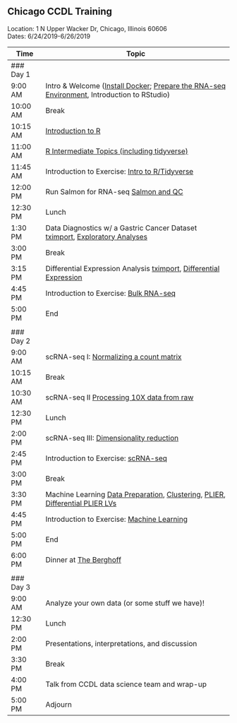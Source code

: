 ## Chicago CCDL Training

Location: 1 N Upper Wacker Dr, Chicago, Illinois 60606  
Dates: 6/24/2019-6/26/2019

| Time      | Topic                                          |
|-----------|------------------------------------------------|
| ### Day 1 |                                                |
| 9:00 AM   | Intro & Welcome ([Install Docker](https://github.com/AlexsLemonade/training-modules/blob/master/docker-install/README.md); [Prepare the RNA-seq Environment](https://github.com/AlexsLemonade/RNA-Seq-Exercises/blob/master/README.md), Introduction to RStudio)
| 10:00 AM  | Break                                            |
| 10:15 AM  | [Introduction to R](https://alexslemonade.github.io/training-modules/intro-to-R-tidyverse/01-intro_to_r.nb.html)                                |
| 11:00 AM  | [R Intermediate Topics (including tidyverse)](https://alexslemonade.github.io/training-modules/intro-to-R-tidyverse/02-intro_to_tidyverse.nb.html)      |
| 11:45 AM  | Introduction to Exercise: [Intro to R/Tidyverse](https://github.com/AlexsLemonade/training-modules/intro-to-R-tidyverse/03-intro_to_r_tidyverse_exercise.Rmd)      |
| 12:00 PM     | Run Salmon for RNA-seq [Salmon and QC](https://github.com/AlexsLemonade/training-modules/blob/master/RNA-seq/01-qc_trim_quant.md)            |
| 12:30 PM  | Lunch                                          |
| 1:30 PM     | Data Diagnostics w/ a Gastric Cancer Dataset [tximport](https://alexslemonade.github.io/training-modules/RNA-seq/02-gastric_cancer_tximport.nb.html), [Exploratory Analyses](https://alexslemonade.github.io/training-modules/RNA-seq/03-gastric_cancer_exploratory.nb.html) |
| 3:00 PM     | Break                                          |
| 3:15 PM  | Differential Expression Analysis [tximport](https://github.com/AlexsLemonade/training-modules/blob/master/RNA-seq/04-nb_cell_line_tximport.md), [Differential Expression](https://alexslemonade.github.io/training-modules/RNA-seq/05-nb_cell_line_DESeq2.nb.html)               |
| 4:45 PM     | Introduction to Exercise: [Bulk RNA-seq](https://github.com/AlexsLemonade/training-modules/blob/master/RNA-seq/06-bulk_rnaseq_exercise.Rmd)                                              |
| 5:00 PM     | End                                            |
|           |                                                |
| ### Day 2 |                                                |
| 9:00 AM    | scRNA-seq I: [Normalizing a count matrix](https://alexslemonade.github.io/training-modules/scRNA-seq/01-normalizing_scRNA-seq.nb.html)             |
| 10:15 AM  | Break                                          |
| 10:30 AM    | scRNA-seq II [Processing 10X data from raw](https://github.com/AlexsLemonade/training-modules/blob/master/scRNA-seq/02-tag-based_pre-processing_scRNA-seq.md)                 |
| 12:30 PM  | Lunch                                          |
| 2:00 PM     | scRNA-seq III: [Dimensionality reduction](https://alexslemonade.github.io/training-modules/scRNA-seq/03-dimension_reduction_scRNA-seq.nb.html)                                  |
| 2:45 PM     | Introduction to Exercise: [scRNA-seq](https://github.com/AlexsLemonade/training-modules/scRNA-seq/04-scrnaseq_exercise.Rmd)                                              |
| 3:00 PM     | Break                                          |
| 3:30 PM     | Machine Learning [Data Preparation](https://alexslemonade.github.io/training-modules/machine-learning/01-medulloblastoma_data_prep.nb.html), [Clustering](https://alexslemonade.github.io/training-modules/machine-learning/02-medulloblastoma_clustering.nb.html), [PLIER](https://alexslemonade.github.io/training-modules/machine-learning/03-medulloblastoma_PLIER.nb.html), [Differential PLIER LVs](https://alexslemonade.github.io/training-modules/machine-learning/04-medulloblastoma_LV_differences.nb.html)  
| 4:45 PM     | Introduction to Exercise: [Machine Learning](https://github.com/AlexsLemonade/training-modules/machine-learning/05-machine_learning_exercise.Rmd)                                            |
| 5:00 PM     | End                                           |
| 6:00 PM     | Dinner at [The Berghoff](https://www.theberghoff.com/the-berghoff-restaurant-menu)                                 |
|           |                                                |
| ### Day 3 |                                                |
| 9:00 AM   | Analyze your own data (or some stuff we have)!                         |
| 12:30 PM  | Lunch                                          |
| 2:00 PM     | Presentations, interpretations, and discussion |
| 3:30 PM     | Break                                          |
| 4:00 PM     | Talk from CCDL data science team and wrap-up   |
| 5:00 PM    | Adjourn                                        |
